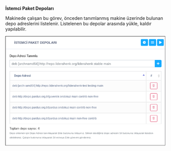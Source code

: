 **İstemci Paket Depoları**

Makinede çalışan bu görev, önceden tanımlanmış makine üzerinde bulunan depo adreslerini listelenir. Listelenen bu depolar arasında yükle, kaldır yapılabilir.


![İstemci Paket Depoları](../images/paket/istemci_paket_depolari.png)<link href=/lider2.0/assets/style.css rel=stylesheet></link>
